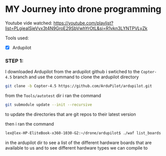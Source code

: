 # MY Journey into drone programming

Youtube vide watched: https://youtube.com/playlist?list=PLgiealSjeVyx3t4N9GroE29SbVwhYrOtL&si=R1vkn3LYNTPVLyZk

Tools used:

-[x] Ardupilot

### STEP 1:

I downloaded Ardupilot from the ardupilot github i swtiched to the ``Copter-4.5`` branch and use the command to clone the ardupilot directory

```bash
git clone -b Copter-4.5 https://github.com/ArduPilot/ardupilot.git
```

from the ``Tools/autotest`` dir i ran the command

```bash
git submodule update --init --recursive
```

to update the directories that are git repos to their latest version

then i ran the command

```bash
lex@lex-HP-EliteBook-x360-1030-G2:~/drone/ardupilot$ ./waf list_boards
```

in the ardupilot dir to see a list of the different hardware boards that are available to us and to see different hardware types we can compile to
